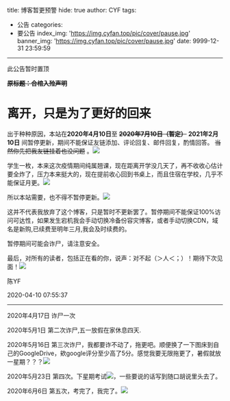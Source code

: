title: 博客暂更预警
hide: true
author: CYF
tags:
  - 公告
categories:
  - 要公告
index_img: 'https://img.cyfan.top/pic/cover/pause.jpg'
banner_img: 'https://img.cyfan.top/pic/cover/pause.jpg'
date: 9999-12-31 23:59:59
---
<p class="note note-primary">此公告暂时置顶</p>

~~**原标题：合棺入殓声明**~~

# 离开，只是为了更好的回来

出于种种原因，本站在**2020年4月10日**至 ~~**2020年7月10日（暂定）**~~ **2021年2月10日** 间暂停更新，期间不能保证友链添加、评论回复、邮件回复，酌情回答。 ~~当然你先把我友链挂着也没问题~~ 。<img src="https://img.cyfan.top/pic/moji/dhuaji.gif"> 

学生一枚，本来这次疫情期间纯属翘课，现在距离开学没几天了，再不收收心估计要全炸了，压力本来挺大的，现在提前收心回到书桌上，而且住宿在学校，几乎不能保证月更。<img src="https://img.cyfan.top/pic/moji/c.png">

所以本站需要，也不得不暂停更新。<img src="https://img.cyfan.top/pic/moji/k.png">

这并不代表我放弃了这个博客，只是暂时不更新罢了。暂停期间不能保证100%访问可达性，如果发生宕机我会手动切换冷备份容灾博客，或者手动切换CDN，域名是新购,已续费至明年三月,我会及时续费的。

暂停期间可能会<span class="heimu">诈尸</span>，请注意安全。

最后，对所有的读者，包括正在看的你，说声：对不起（＞人＜；）！期待下次见面！<img src="https://img.cyfan.top/pic/moji/m.png">

陈YF

2020-04-10 07:55:37

---

2020年4月17日 诈尸一次

2020年5月1日 第二次诈尸,五一放假在家休息四天.

2020年5月16日 第三次诈尸，我都要诈不动了，拖更吧。顺便换了一下图床到自己的GoogleDrive，欸google评分至少高了5分。感觉我要无限拖更了，暑假就放一星期？？？<img src="https://img.cyfan.top/pic/moji/k.png">

2020年5月23日 第四次。下星期考试<img src="https://img.cyfan.top/pic/moji/k.png">，一些要说的话写到随口胡说里头去了。

2020年6月6日 第五次，考完了，我完了。![](https://img.cyfan.top/pic/moji/中枪.png)
